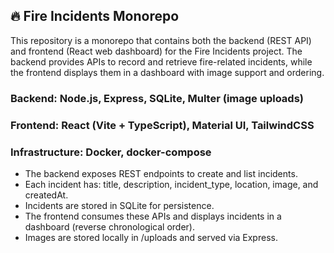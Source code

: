 ## 🔥 Fire Incidents Monorepo

This repository is a monorepo that contains both the backend (REST API) and frontend (React web dashboard) for the Fire Incidents project.
The backend provides APIs to record and retrieve fire-related incidents, while the frontend displays them in a dashboard with image support and  ordering.

### Backend: Node.js, Express, SQLite, Multer (image uploads)
### Frontend: React (Vite + TypeScript), Material UI, TailwindCSS
### Infrastructure: Docker, docker-compose

- The backend exposes REST endpoints to create and list incidents.
- Each incident has: title, description, incident_type, location, image, and createdAt.
- Incidents are stored in SQLite for persistence.
- The frontend consumes these APIs and displays incidents in a dashboard (reverse chronological order).
- Images are stored locally in /uploads and served via Express.

